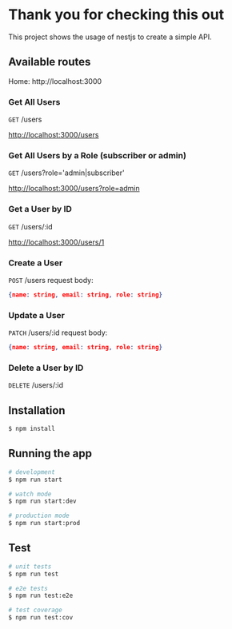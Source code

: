 # Thank you for checking this out
This project shows the usage of nestjs to create a simple API.
## Available routes
Home: http://localhost:3000

### Get All Users
`GET` /users 

<a href="http://localhost:3000/users" target="_blank">http://localhost:3000/users</a>


### Get All Users by a Role (subscriber or admin)
`GET` /users?role='admin|subscriber'

<a href="http://localhost:3000/users?role=admin" target="_blank">http://localhost:3000/users?role=admin</a>


### Get a User by ID
`GET` /users/:id

<a href="http://localhost:3000/users/1" target="_blank">http://localhost:3000/users/1</a>

### Create a User
`POST` /users
request body:
```json
{name: string, email: string, role: string}
```


### Update a User
`PATCH` /users/:id
request body:
```json
{name: string, email: string, role: string}
```

### Delete a User by ID
`DELETE` /users/:id



## Installation

```bash
$ npm install
```

## Running the app

```bash
# development
$ npm run start

# watch mode
$ npm run start:dev

# production mode
$ npm run start:prod
```


## Test

```bash
# unit tests
$ npm run test

# e2e tests
$ npm run test:e2e

# test coverage
$ npm run test:cov
```

